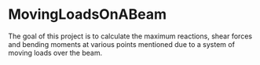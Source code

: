 # MovingLoadsOnABeam
The goal of this project is to calculate the maximum reactions, shear forces and bending moments at various points mentioned due to a system of moving loads over the beam.
